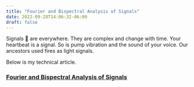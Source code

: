 ```yaml
---
title: "Fourier and Bispectral Analysis of Signals"
date: 2022-09-28T14:06:32-06:00
draft: false
---
```


Signals :signal_strength: are everywhere. They are complex and change with time. Your heartbeat is a signal. So is pump vibration and the sound of your voice. Our ancestors used fires as light signals.

Below is my technical article.

### [Fourier and Bispectral Analysis of Signals](https://medium.com/@mackiej/fourier-and-bispectral-analysis-of-signals-c7a71021b1c8)




